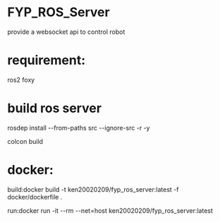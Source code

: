 # FYP_ROS_Server
provide a websocket api to control robot
# requirement:
ros2 foxy

# build ros server


rosdep install --from-paths src --ignore-src -r -y

colcon build

# docker:

build:docker build -t ken20020209/fyp_ros_server:latest -f docker/dockerfile .

run:docker run -it --rm --net=host  ken20020209/fyp_ros_server:latest 
